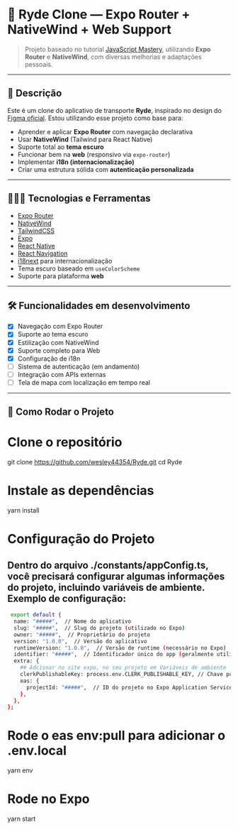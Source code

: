 # 🚗 Ryde Clone — Expo Router + NativeWind + Web Support

> Projeto baseado no tutorial [JavaScript Mastery](https://www.youtube.com/watch?v=kmy_YNhl0mw&ab_channel=JavaScriptMastery), utilizando **Expo Router** e **NativeWind**, com diversas melhorias e adaptações pessoais.

---

## 📱 Descrição

Este é um clone do aplicativo de transporte **Ryde**, inspirado no design do [Figma oficial](https://www.figma.com/design/sYYXxLpiyU7CkvRljZzCRH/Ryde---Uber-Clone-App?node-id=67003-8516&t=Pae5sZMJtAaGXQsF-0). Estou utilizando esse projeto como base para:

- Aprender e aplicar **Expo Router** com navegação declarativa
- Usar **NativeWind** (Tailwind para React Native)
- Suporte total ao **tema escuro**
- Funcionar bem na **web** (responsivo via `expo-router`)
- Implementar **i18n (internacionalização)**
- Criar uma estrutura sólida com **autenticação personalizada**

---

## 🧑🏽‍💻 Tecnologias e Ferramentas

- [Expo Router](https://expo.dev/router)
- [NativeWind](https://www.nativewind.dev/)
- [TailwindCSS](https://tailwindcss.com/)
- [Expo](https://expo.dev/)
- [React Native](https://reactnative.dev/)
- [React Navigation](https://reactnavigation.org/)
- [i18next](https://www.i18next.com/) para internacionalização
- Tema escuro baseado em `useColorScheme`
- Suporte para plataforma **web**

---

## 🛠 Funcionalidades em desenvolvimento

- [x] Navegação com Expo Router
- [x] Suporte ao tema escuro
- [x] Estilização com NativeWind
- [x] Suporte completo para Web
- [x] Configuração de i18n
- [ ] Sistema de autenticação (em andamento)
- [ ] Integração com APIs externas
- [ ] Tela de mapa com localização em tempo real

---

## 🧪 Como Rodar o Projeto


# Clone o repositório
git clone https://github.com/wesley44354/Ryde.git
cd Ryde

# Instale as dependências
yarn install


# Configuração do Projeto

## Dentro do arquivo ./constants/appConfig.ts, você precisará configurar algumas informações do projeto, incluindo variáveis de ambiente. Exemplo de configuração:


```bash
 export default {
  name: "#####",  // Nome do aplicativo
  slug: "#####",  // Slug do projeto (utilizado no Expo)
  owner: "#####",  // Proprietário do projeto
  version: "1.0.0",  // Versão do aplicativo
  runtimeVersion: "1.0.0",  // Versão de runtime (necessário no Expo)
  identifier: "#####",  // Identificador único do app (geralmente utilizado no Android/iOS)
  extra: {
    ## Adcionar no site expo, no seu projeto em Variáveis ​​de ambiente
    clerkPublishableKey: process.env.CLERK_PUBLISHABLE_KEY, // Chave pública do Clerk
    eas: {
      projectId: "#####",  // ID do projeto no Expo Application Services (EAS)
    },
  },
};
```

# Rode o eas env:pull para adicionar o .env.local
yarn env

# Rode no Expo
yarn start

